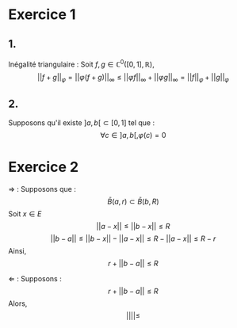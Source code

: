 # Exercice 1
## 1.
Inégalité triangulaire : 
Soit $f, g \in \mathbb{C}^{0}([0, 1], \mathbb{R})$, 
$$\left|\left| f + g \right|\right|_{\varphi} = \left|\left| \varphi(f+g) \right|\right| _{\infty} \leq \left|\left| \varphi f \right|\right| _{\infty}+ \left|\left| \varphi g \right|\right| _{\infty} = \left|\left| f \right|\right| _{\varphi} +\left|\left| g \right|\right| _{\varphi}$$


## 2.
Supposons qu'il existe $]a, b[ \subset [0, 1]$ tel que :
$$\forall c \in ]a, b[, \varphi(c) = 0$$

# Exercice 2
$\Rightarrow$ : 
Supposons que :
$$\bar{B}(a, r) \subset \bar{B}(b, R)$$
Soit $x \in E$
$$\left|\left| a-x \right|\right| \leq \left|\left|  b-x\right|\right| \leq R$$
$$\left|\left| b-a \right|\right|  \leq \left|\left| b-x \right|\right| -\left|\left| a-x \right|\right|  \leq R -\left|\left| a-x \right|\right| \leq R-r$$
Ainsi, 
$$r + \left|\left| b-a \right|\right| \leq R $$

$\Leftarrow$ : 
Supposons : 
$$r + \left|\left| b-a \right|\right| \leq R $$
Alors, 
$$\left|\left|  \right|\right| \leq$$